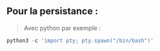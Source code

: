 

## Pour la persistance : 

> Avec python par exemple : 

```python 
python3 -c 'import pty; pty.spawn("/bin/bash")'
```
